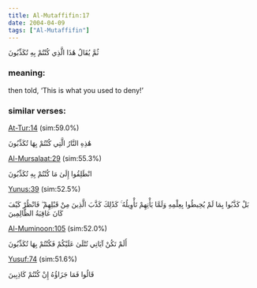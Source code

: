 ```yaml
---
title: Al-Mutaffifin:17
date: 2004-04-09
tags: ["Al-Mutaffifin"]
---
```

ثُمَّ يُقَالُ هَٰذَا الَّذِي كُنْتُمْ بِهِ تُكَذِّبُونَ
### meaning: 
then told, ‘This is what you used to deny!’
### similar verses: 

[At-Tur:14](/52/14) (sim:59.0%)

هَٰذِهِ النَّارُ الَّتِي كُنْتُمْ بِهَا تُكَذِّبُونَ

[Al-Mursalaat:29](/77/29) (sim:55.3%)

انْطَلِقُوا إِلَىٰ مَا كُنْتُمْ بِهِ تُكَذِّبُونَ

[Yunus:39](/10/39) (sim:52.5%)

بَلْ كَذَّبُوا بِمَا لَمْ يُحِيطُوا بِعِلْمِهِ وَلَمَّا يَأْتِهِمْ تَأْوِيلُهُ ۚ كَذَٰلِكَ كَذَّبَ الَّذِينَ مِنْ قَبْلِهِمْ ۖ فَانْظُرْ كَيْفَ كَانَ عَاقِبَةُ الظَّالِمِينَ

[Al-Muminoon:105](/23/105) (sim:52.0%)

أَلَمْ تَكُنْ آيَاتِي تُتْلَىٰ عَلَيْكُمْ فَكُنْتُمْ بِهَا تُكَذِّبُونَ

[Yusuf:74](/12/74) (sim:51.6%)

قَالُوا فَمَا جَزَاؤُهُ إِنْ كُنْتُمْ كَاذِبِينَ
